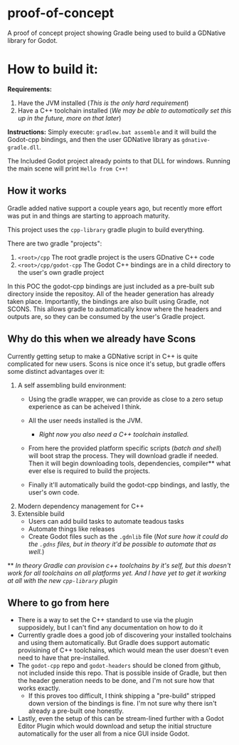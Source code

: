 # proof-of-concept
A proof of concept project showing Gradle being used to build a GDNative library for Godot.

# How to build it:
**Requirements:**
1. Have the JVM installed (_This is the only hard requirement_)
2. Have a C++ toolchain installed (_We may be able to automatically set this up in the future, more on that later_)

**Instructions:**
Simply execute: `gradlew.bat assemble` and it will build the Godot-cpp bindings, and then the user GDNative library as `gdnative-gradle.dll`.

The Included Godot project already points to that DLL for windows. Running the main scene will print `Hello from C++!`

## How it works
Gradle added native support a couple years ago, but recently more effort was put in and things are starting to approach maturity.

This project uses the `cpp-library` gradle plugin to build everything.

There are two gradle "projects":
1. `<root>/cpp` The root gradle project is the users GDnative C++ code
2. `<root>/cpp/godot-cpp` The Godot C++ bindings are in a child directory to the user's own gradle project

In this POC the godot-cpp bindings are just included as a pre-built sub directory inside the repositoy. All of the header generation has already taken place. Importantly, the bindings are also built using Gradle, not SCONS. This allows gradle to automatically know where the headers and outputs are, so they can be consumed by the user's Gradle project.

## Why do this when we already have Scons
Currently getting setup to make a GDNative script in C++ is quite complicated for new users. Scons is nice once it's setup, but gradle offers some distinct advantages over it:
1. A self assembling build environment:
    - Using the gradle wrapper, we can provide as close to a zero setup experience as can be acheived I think.
    - All the user needs installed is the JVM.
        - _Right now you also need a C++ toolchain installed._

    - From here the provided platform specific scripts (_batch and shell_) will boot strap the process. They will download gradle if needed. Then it will begin downloading tools, dependencies, compiler** what ever else is required to build the projects.
    - Finally it'll automatically build the godot-cpp bindings, and lastly, the user's own code.
2. Modern dependency management for C++
3. Extensible build
    - Users can add build tasks to automate teadous tasks
    - Automate things like releases
    - Create Godot files such as the `.gdnlib` file (_Not sure how it could do the `.gdns` files, but in theory it'd be possible to automate that as well._)

** _In theory Gradle can provision c++ toolchains by it's self, but this doesn't work for all toolchains on all platforms yet. And I have yet to get it working at all with the new `cpp-library` plugin_

## Where to go from here
- There is a way to set the C++ standard to use via the plugin supposidely, but I can't find any documentation on how to do it
- Currently gradle does a good job of discovering your installed toolchains and using them automatically. But Gradle does support automatic provisining of C++ toolchains, which would mean the user doesn't even need to have that pre-installed.
- The `godot-cpp` repo and `godot-headers` should be cloned from github, not included inside this repo. That is possible inside of Gradle, but then the header generation needs to be done, and I'm not sure how that works exactly.
    - If this proves too difficult, I think shipping a "pre-build" stripped down version of the bindings is fine. I'm not sure why there isn't already a pre-built one honestly.
- Lastly, even the setup of this can be stream-lined further with a Godot Editor Plugin which would download and setup the initial structure automatically for the user all from a nice GUI inside Godot.
